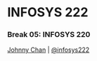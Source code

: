 # <i class="fa fa-database"></i> INFOSYS 222
### Break 05: INFOSYS 220
<i class="fa fa-copyright"></i> [Johnny Chan](mailto:jh.chan@auckland.ac.nz) | <i class="fa fa-twitter"></i> [@infosys222](http://twitter.com/infosys222)
